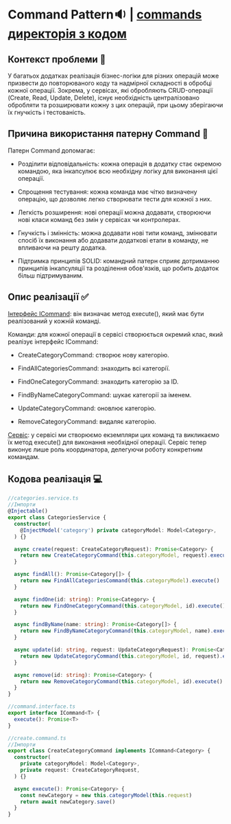 # **Command Pattern**🔉 | [commands директорія з кодом](../src/commands/)

## Контекст проблеми 📝

У багатьох додатках реалізація бізнес-логіки для різних операцій може призвести до повторюваного коду та надмірної складності в обробці кожної операції. Зокрема, у сервісах, які обробляють CRUD-операції (Create, Read, Update, Delete), існує необхідність централізовано обробляти та розширювати кожну з цих операцій, при цьому зберігаючи їх гнучкість і тестованість.

## Причина використання патерну Command 🤔

Патерн Command допомагає:

- Розділити відповідальність: кожна операція в додатку стає окремою командою, яка інкапсулює всю необхідну логіку для виконання цієї операції.

- Спрощення тестування: кожна команда має чітко визначену операцію, що дозволяє легко створювати тести для кожної з них.

- Легкість розширення: нові операції можна додавати, створюючи нові класи команд без змін у сервісах чи контролерах.

- Гнучкість і змінність: можна додавати нові типи команд, змінювати спосіб їх виконання або додавати додаткові етапи в команду, не впливаючи на решту додатка.

- Підтримка принципів SOLID: командний патерн сприяє дотриманню принципів інкапсуляції та розділення обов'язків, що робить додаток більш підтримуваним.

## Опис реалізації ✅

[Інтерфейс ICommand](../src/commands/command.interface.ts): він визначає метод execute(), який має бути реалізований у кожній команді.

Команди: для кожної операції в сервісі створюється окремий клас, який реалізує інтерфейс ICommand:

- CreateCategoryCommand: створює нову категорію.

- FindAllCategoriesCommand: знаходить всі категорії.

- FindOneCategoryCommand: знаходить категорію за ID.

- FindByNameCategoryCommand: шукає категорії за іменем.

- UpdateCategoryCommand: оновлює категорію.

- RemoveCategoryCommand: видаляє категорію.

[Сервіс](../src/categories/categories.service.ts): у сервісі ми створюємо екземпляри цих команд та викликаємо їх метод execute() для виконання необхідної операції. Сервіс тепер виконує лише роль координатора, делегуючи роботу конкретним командам.

## Кодова реалізація 💻

```ts
//categories.service.ts
//Імпорти
@Injectable()
export class CategoriesService {
  constructor(
    @InjectModel('category') private categoryModel: Model<Category>,
  ) {}

  async create(request: CreateCategoryRequest): Promise<Category> {
    return new CreateCategoryCommand(this.categoryModel, request).execute()
  }

  async findAll(): Promise<Category[]> {
    return new FindAllCategoriesCommand(this.categoryModel).execute()
  }

  async findOne(id: string): Promise<Category> {
    return new FindOneCategoryCommand(this.categoryModel, id).execute()
  }

  async findByName(name: string): Promise<Category[]> {
    return new FindByNameCategoryCommand(this.categoryModel, name).execute()
  }

  async update(id: string, request: UpdateCategoryRequest): Promise<Category> {
    return new UpdateCategoryCommand(this.categoryModel, id, request).execute()
  }

  async remove(id: string): Promise<Category> {
    return new RemoveCategoryCommand(this.categoryModel, id).execute()
  }
}
```

```ts
//command.interface.ts
export interface ICommand<T> {
  execute(): Promise<T>
}
```

```ts
//create.command.ts
//Імпорти
export class CreateCategoryCommand implements ICommand<Category> {
  constructor(
    private categoryModel: Model<Category>,
    private request: CreateCategoryRequest,
  ) {}

  async execute(): Promise<Category> {
    const newCategory = new this.categoryModel(this.request)
    return await newCategory.save()
  }
}
```
